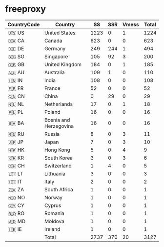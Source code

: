 # freeproxy

|CountryCode|Country|SS|SSR|Vmess|Total|
|  ----  | ----  |  ----  | ----  |  ----  | ----  |
|🇺🇸 US|United States|1223|0|1|1224|
|🇨🇦 CA|Canada|623|0|0|623|
|🇩🇪 DE|Germany|249|244|1|494|
|🇸🇬 SG|Singapore|105|92|3|200|
|🇬🇧 GB|United Kingdom|184|0|1|185|
|🇦🇺 AU|Australia|109|1|0|110|
|🇮🇳 IN|India|108|0|0|108|
|🇫🇷 FR|France|52|0|0|52|
|🇨🇳 CN|China|0|29|0|29|
|🇳🇱 NL|Netherlands|17|0|1|18|
|🇵🇱 PL|Poland|16|0|0|16|
|🇧🇦 BA|Bosnia and Herzegovina|16|0|0|16|
|🇷🇺 RU|Russia|8|0|3|11|
|🇯🇵 JP|Japan|7|0|3|10|
|🇭🇰 HK|Hong Kong|5|0|4|9|
|🇰🇷 KR|South Korea|3|0|3|6|
|🇨🇭 CH|Switzerland|1|4|0|5|
|🇱🇹 LT|Lithuania|3|0|0|3|
|🇮🇹 IT|Italy|2|0|0|2|
|🇿🇦 ZA|South Africa|1|0|0|1|
|🇳🇴 NO|Norway|1|0|0|1|
|🇨🇾 CY|Cyprus|1|0|0|1|
|🇷🇴 RO|Romania|1|0|0|1|
|🇲🇩 MD|Moldova|1|0|0|1|
|🇮🇪 IE|Ireland|1|0|0|1|
||Total|2737|370|20|3127|
